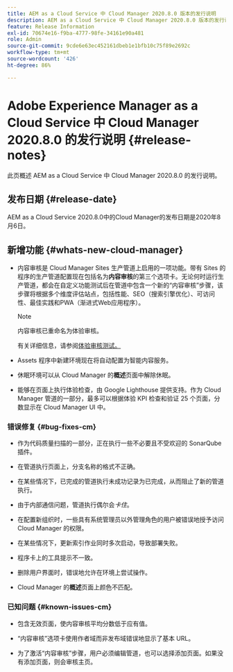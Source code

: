 ```yaml
---
title: AEM as a Cloud Service 中 Cloud Manager 2020.8.0 版本的发行说明
description: AEM as a Cloud Service 中 Cloud Manager 2020.8.0 版本的发行说明
feature: Release Information
exl-id: 70674e16-f9ba-4777-98fe-34161e90a481
role: Admin
source-git-commit: 9cde6e63ec452161dbeb1e1bfb10c75f89e2692c
workflow-type: tm+mt
source-wordcount: '426'
ht-degree: 86%

---
```


# Adobe Experience Manager as a Cloud Service 中 Cloud Manager 2020.8.0 的发行说明 {#release-notes}

此页概述 AEM as a Cloud Service 中 Cloud Manager 2020.8.0 的发行说明。

## 发布日期 {#release-date}

AEM as a Cloud Service 2020.8.0中的Cloud Manager的发布日期是2020年8月6日。

## 新增功能 {#whats-new-cloud-manager}

* 内容审核是 Cloud Manager Sites 生产管道上启用的一项功能。带有 Sites 的程序的生产管道配置现在包括名为&#x200B;**内容审核**&#x200B;的第三个选项卡。无论何时运行生产管道，都会在自定义功能测试后在管道中包含一个新的“内容审核”步骤，该步骤将根据多个维度评估站点，包括性能、SEO（搜索引擎优化）、可访问性、最佳实践和PWA（渐进式Web应用程序）。


  >[!NOTE]
  >内容审核已重命名为体验审核。

  有关详细信息，请参阅[体验审核测试。](/help/implementing/cloud-manager/experience-audit-dashboard.md)

* Assets 程序中新建环境现在将自动配置为智能内容服务。

* 休眠环境可以从 Cloud Manager 的&#x200B;**概述**&#x200B;页面中解除休眠。

* 能够在页面上执行体验检查，由 Google Lighthouse 提供支持。作为 Cloud Manager 管道的一部分，最多可以根据体验 KPI 检查和验证 25 个页面，分数显示在 Cloud Manager UI 中。

### 错误修复 {#bug-fixes-cm}

* 作为代码质量扫描的一部分，正在执行一些不必要且不受欢迎的 SonarQube 插件。

* 在管道执行页面上，分支名称的格式不正确。

* 在某些情况下，已完成的管道执行未成功记录为已完成，从而阻止了新的管道执行。

* 由于内部通信问题，管道执行偶尔会&#x200B;*卡住*。

* 在配置新组织时，一些具有系统管理员以外管理角色的用户被错误地授予访问 Cloud Manager 的权限。

* 在某些情况下，更新索引作业同时多次启动，导致部署失败。

* 程序卡上的工具提示不一致。

* 删除用户界面时，错误地允许在环境上尝试操作。

* Cloud Manager 的&#x200B;**概述**&#x200B;页面上颜色不匹配。

### 已知问题 {#known-issues-cm}

* 包含无效页面，使内容审核平均分数低于应有值。

* “内容审核”选项卡使用作者域而非发布域错误地显示了基本 URL。

* 为了激活“内容审核”步骤，用户必须编辑管道，也可以选择添加页面。如果没有添加页面，则会审核主页。
